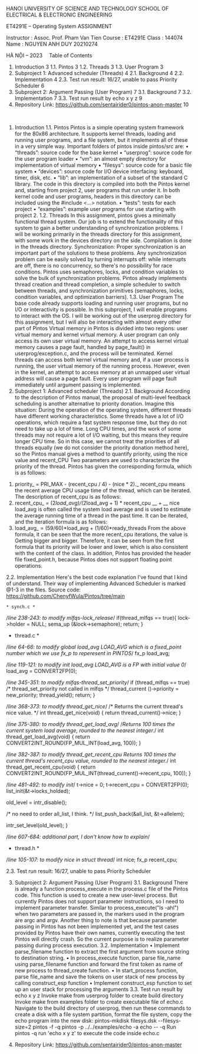 HANOI UNIVERSITY OF SCIENCE AND TECHNOLOGY
SCHOOL OF ELECTRICAL & ELECTRONIC ENGINEERING


 

ET4291E – Operating System
ASSIGNMENT 


Instructor :	Assoc. Prof. Pham Van Tien
Course :	ET4291E
Class :	144074
Name :	NGUYEN ANH DUY	20210274





HÀ NỘI – 2023 
Table of Contents
1. Introduction	3
1.1. Pintos	3
1.2. Threads	3
1.3. User Program	3
2. Subproject 1: Advanced scheduler (Threads)	4
2.1. Background	4
2.2. Implementation	4
2.3. Test run result: 16/27, unable to pass Priority Scheduler	6
3. Subproject 2: Argument Passing (User Program)	7
3.1. Background	7
3.2. Implementation	7
3.3. Test run result by echo x y z	9
4. Repository Link: https://github.com/sentairider0/pintos-anon-master	10











 
1. Introduction
1.1. Pintos
Pintos is a simple operating system framework for the 80x86 architecture. It supports kernel threads, loading and running user programs, and a file system, but it implements all of these in a very simple way. 
Important folders of pintos inside pintos/src are:
•	“threads”: source code for the base kernel
•	“userprog”: source code for the user program loader
•	“vm”: an almost empty directory for implementation of virtual memory
•	“filesys”: source code for a basic file system
•	“devices”: source code for I/O device interfacing: keyboard, timer, disk, etc.
•	“lib”: an implementation of a subset of the standard C library. The code in this directory is compiled into both the Pintos kernel and, starting from project 2, user programs that run under it. In both kernel code and user programs, headers in this directory can be included using the #include <...> notation.
•	“tests”: tests for each project
•	“examples”: example user programs for use starting with project 2.
1.2. Threads
	In this assignment, pintos gives a minimally functional thread system. Our job is to extend the functionality of this system to gain a better understanding of synchronization problems.
I will be working primarily in the threads directory for this assignment, with some work in the devices directory on the side. Compilation is done in the threads directory.
Synchronization: Proper synchronization is an important part of the solutions to these problems. Any synchronization problem can be easily solved by turning interrupts off: while interrupts are off, there is no concurrency, so there's no possibility for race conditions. Pintos uses semaphores, locks, and condition variables to solve the bulk of synchronization problems.
Pintos already implements thread creation and thread completion, a simple scheduler to switch between threads, and synchronization primitives (semaphores, locks, condition variables, and optimization barriers).
1.3. User Program
The base code already supports loading and running user programs, but no I/O or interactivity is possible. In this subproject, I will enable programs to interact with the OS.
I will be working out of the userprog directory for this assignment, but I will also be interacting with almost every other part of Pintos
Virtual memory in Pintos is divided into two regions: user virtual memory and kernel virtual memory. A user program can only access its own user virtual memory. An attempt to access kernel virtual memory causes a page fault, handled by page_fault() in userprog/exception.c, and the process will be terminated. Kernel threads can access both kernel virtual memory and, if a user process is running, the user virtual memory of the running process. However, even in the kernel, an attempt to access memory at an unmapped user virtual address will cause a page fault. Every user program will page fault immediately until argument passing is implemented.
2. Subproject 1: Advanced scheduler (Threads)
2.1. Background
According to the description of Pintos manual, the proposal of multi-level feedback scheduling is another alternative to priority donation. Imagine this situation: During the operation of the operating system, different threads have different working characteristics. Some threads have a lot of I/O operations, which require a fast system response time, but they do not need to take up a lot of time. Long CPU times, and the work of some threads may not require a lot of I/O waiting, but this means they require longer CPU time. So in this case, we cannot treat the priorities of all threads equally (we do not consider the priority donation method here), so the Pintos manual gives a method to quantify priority, using the nice value and recent_CPU Two parameters are used to characterize the priority of the thread. Pintos has given the corresponding formula, which is as follows:
1) priority_ = PRI_MAX - (recent_cpu / 4) - (nice * 2)._
recent_cpu means the recent average CPU usage time of the thread, which can be iterated. The description of recent_cpu is as follows:
2) recent_cpu_ = (2*load_avg)/(2*load_avg + 1) * recent_cpu __ + __ nice
load_avg is often called the system load average and is used to estimate the average running time of a thread in the past time. It can be iterated, and the iteration formula is as follows:
3) load_avg_ = (59/60)*load_avg + (1/60)*ready_threads
From the above formula, it can be seen that the more recent_cpu iterations, the value is Getting bigger and bigger. Therefore, it can be seen from the first formula that its priority will be lower and lower, which is also consistent with the content of the class.
In addition, Pintos has provided the header file fixed_point.h, because Pintos does not support floating point operations.

2.2. Implementation
	Here's the best code explanation I've found that I kind of understand. Their way of implementing Advanced Scheduler is marked @1-3 in the files. Source code: https://github.com/ChenyfWula/Pintos/tree/main

	* synch.c *

/*line 238-243: to modify mlfqs-lock_release*/
  if(thread_mlfqs == true){
    lock->holder = NULL;
    sema_up (&lock->semaphore);
    return;
  }

* thread.c *

/*line 64-66: to modify global load_avg
LOAD_AVG which is a fixed_point number which we use fx_p to reperesent in PINTOS*/
fx_p load_avg;

/*line 119-121: to modify init load_avg
LOAD_AVG is a FP with initial value 0*/
load_avg = CONVERT2FP(0);

/*line 345-351: to modify mlfqs-thread_set_priority*/
  if (thread_mlfqs == true)
  /* thread_set_priority not called in mlfqs */
    thread_current ()->priority = new_priority;
    thread_yield();
    return;
}

/*line 368-373: to modify thread_get_nice*/
/* Returns the current thread's nice value. */
int thread_get_nice(void)
{
  return thread_current()->nice;
}

/*line 375-380: to modify thread_get_load_avg*/
/*Returns 100 times the current system load average, rounded to the nearest integer.*/
int thread_get_load_avg(void)
{
  return CONVERT2INT_ROUND(FP_MUL_INT(load_avg, 100));
}

/*line 382-387: to modify thread_get_recent_cpu
Returns 100 times the current thread's recent_cpu value, rounded to the nearest integer.*/
int thread_get_recent_cpu(void)
{
  return CONVERT2INT_ROUND(FP_MUL_INT(thread_current()->recent_cpu, 100));
}

/*line 481-492: to modify init*/
  t->nice = 0;
  t->recent_cpu = CONVERT2FP(0);
  list_init(&t->locks_holded);

  old_level = intr_disable(); 

  /* no need to order all_list, I think.  */
  list_push_back(&all_list, &t->allelem);

  intr_set_level(old_level); 
}

/*line 607-684: additional part, I don't know how to explain*/

* thread.h *

/*line 105-107: to modify nice in struct thread*/
    int nice;
    fx_p recent_cpu;


2.3. Test run result: 16/27, unable to pass Priority Scheduler
 
3. Subproject 2: Argument Passing (User Program)
3.1. Background
There is already a function process_execute in the process.c file of the Pintos code. This function is used to create a new user-level process. But currently Pintos does not support parameter instructions, so I need to implement parameter transfer. Similar to process_execute("ls -ahl") when two parameters are passed in, the markers used in the program are argc and argv.
Another thing to note is that because parameter passing in Pintos has not been implemented yet, and the test cases provided by Pintos have their own names, currently executing the test Pintos will directly crash.
So the current purpose is to realize parameter passing during process execution.
3.2. Implementation	
•	Implement parse_filename function to extract the first argument from source string to destination string.
•	In process_execute function, parse file_name using parse_filename function and forward the first token as name of new process to thread_create function.
•	In start_process function, parse file_name and save the tokens on user stack of new process by calling construct_esp function
•	Implement construct_esp function to set up an user stack for processing the arguments
3.3. Test run result by echo x y z
Invoke make from userprog folder to create build directory 
Invoke make from examples folder to create executable file of echo.c
Navigate to the build directory of userprog, then run these commands to create a disk with a file system partition, format the file system, copy the echo program into the new disk:
		pintos-mkdisk filesys.dsk --filesys-size=2
		pintos -f -q
		pintos -p ../../examples/echo -a echo -- -q
Run pintos -q run 'echo x y z' to execute the code inside echo.c
 
4. Repository Link: https://github.com/sentairider0/pintos-anon-master 
